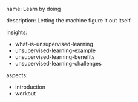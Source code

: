 name: Learn by doing

description: Letting the machine figure it out itself.

insights:
  - what-is-unsupervised-learning
  - unsupervised-learning-example
  - unsupervised-learning-benefits
  - unsupervised-learning-challenges

aspects:
  - introduction
  - workout
 
